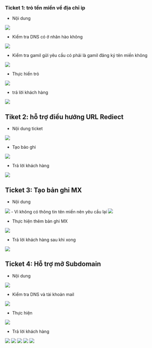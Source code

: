### Ticket 1: trỏ tền miền về địa chỉ ip
- Nội dung 
<img src="img/302 (1).png">

- Kiểm tra DNS có ở nhân hào không 

<img src="img/302 (2).png">


- Kiểm tra gamil gửi yêu cầu có phải là gamil đăng ký tên miền không 

<img src="img/302 (3).png">

- Thực hiển trỏ 


<img src="img/302 (4).png">

- trả lời khách hàng 

<img src="img/302 (5).png">


## Tiket 2: hỗ trợ điều hướng URL Rediect
- Nội dung ticket

<img src="img/302 (6).png">

- Tạo bảo ghi

<img src="img/302 (7).png">

- Trả lời khách hàng 

<img src="img/302 (8).png">

## Ticket 3: Tạo bản ghi MX
- Nội dung 

<img src="img/302 (9).png">
- Vì không có thông tin tên miền nên yêu cầu lại

<img src="img/302 (10).png">

- Thực hiện thêm bản ghi MX 

<img src="img/302 (11).png">

- Trả lời khách hàng sau khi xong 

<img src="img/302 (12).png">

## Ticket 4: Hỗ trợ mở Subdomain
- Nội dung 

<img src="img/302 (13).png">

- Kiểm tra DNS và tài khoản mail

<img src="img/302 (14).png">

- Thực hiện 

<img src="img/302 (15).png">

- Trả lời khách hàng 


<img src="img/302 (16).png">
<img src="img/302 (17).png">
<img src="img/302 (18).png">
<img src="img/302 (19).png">
<img src="img/302 (20).png">